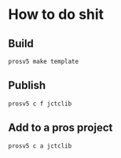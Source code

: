 # How to do shit

## Build

```
prosv5 make template
```

## Publish

```
prosv5 c f jctclib
```

## Add to a pros project
```
prosv5 c a jctclib
```
